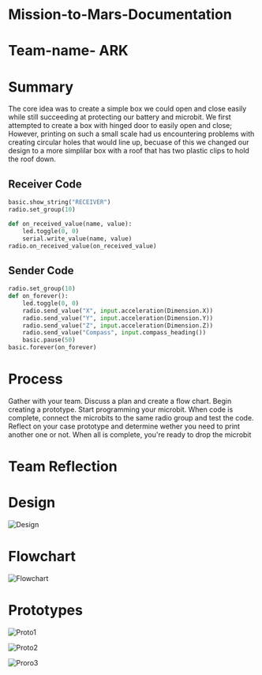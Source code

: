 # Mission-to-Mars-Documentation
# Team-name- ARK


# Summary
The core idea was to create a simple box we could open and close easily while still succeeding at protecting our battery and microbit. We first attempted to create a box with hinged door to easily open and close; However, printing on such a small scale had us encountering problems with creating circular holes that would line up, becuase of this we changed our design to a more simplilar box with a roof that has two plastic clips to hold the roof down.

## Receiver Code

```python
basic.show_string("RECEIVER")
radio.set_group(10)

def on_received_value(name, value):
    led.toggle(0, 0)
    serial.write_value(name, value)
radio.on_received_value(on_received_value)
```

## Sender Code

```python
radio.set_group(10)
def on_forever():
    led.toggle(0, 0)
    radio.send_value("X", input.acceleration(Dimension.X))
    radio.send_value("Y", input.acceleration(Dimension.Y))
    radio.send_value("Z", input.acceleration(Dimension.Z))
    radio.send_value("Compass", input.compass_heading())
    basic.pause(50)
basic.forever(on_forever)
```

# Process
Gather with your team. Discuss a plan and create a flow chart. Begin creating a prototype. Start programming your microbit. When code is complete, connect the microbits to the same radio group and test the code. Reflect on your case prototype and determine wether you need to print another one or not. When all is complete, you're ready to drop the microbit



# Team Reflection



# Design
![Design](Design.JPG)

# Flowchart
![Flowchart](Flowchart.JPG)

# Prototypes
![Proto1](Proto1.jpg)

![Proto2](Proto2.jpg)

![Proro3](Proto3.jpg)
